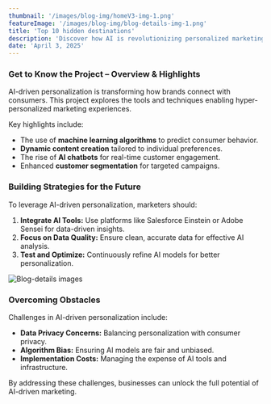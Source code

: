 ```yaml
---
thumbnail: '/images/blog-img/homeV3-img-1.png'
featureImage: '/images/blog-img/blog-details-img-1.png'
title: 'Top 10 hidden destinations'
description: 'Discover how AI is revolutionizing personalized marketing strategies in 2024.'
date: 'April 3, 2025'
---
```


### Get to Know the Project – Overview & Highlights

AI-driven personalization is transforming how brands connect with consumers. This project explores the tools and techniques enabling hyper-personalized marketing experiences.

Key highlights include:

- The use of **machine learning algorithms** to predict consumer behavior.
- **Dynamic content creation** tailored to individual preferences.
- The rise of **AI chatbots** for real-time customer engagement.
- Enhanced **customer segmentation** for targeted campaigns.

### Building Strategies for the Future

To leverage AI-driven personalization, marketers should:

1. **Integrate AI Tools:** Use platforms like Salesforce Einstein or Adobe Sensei for data-driven insights.
2. **Focus on Data Quality:** Ensure clean, accurate data for effective AI analysis.
3. **Test and Optimize:** Continuously refine AI models for better personalization.

![Blog-details images](/images/services/services-details-img.png)

### Overcoming Obstacles

Challenges in AI-driven personalization include:

- **Data Privacy Concerns:** Balancing personalization with consumer privacy.
- **Algorithm Bias:** Ensuring AI models are fair and unbiased.
- **Implementation Costs:** Managing the expense of AI tools and infrastructure.

By addressing these challenges, businesses can unlock the full potential of AI-driven marketing.
